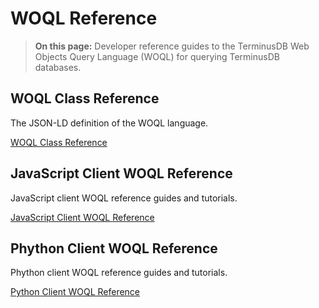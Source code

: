 <div class="tdb-bgi tdb-landing-bg"></div>

# WOQL Reference

> **On this page:** Developer reference guides to the TerminusDB Web Objects Query Language (WOQL) for querying TerminusDB databases.

## WOQL Class Reference

The JSON-LD definition of the WOQL language.   

[WOQL Class Reference](reference/reference-woql-json-ld)

## JavaScript Client WOQL Reference

JavaScript client WOQL reference guides and tutorials.

[JavaScript Client WOQL Reference](reference/reference-client)

## Phython Client WOQL Reference

Phython client WOQL reference guides and tutorials.

[Python Client WOQL Reference](reference/reference-client)